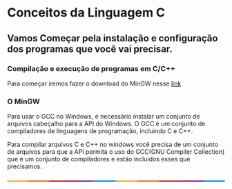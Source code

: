 # Conceitos da Linguagem C


## Vamos Começar pela instalação e configuração dos programas que você vai precisar.

### Compilação e execução de programas em C/C++ 

 Para começar iremos fazer o download do MinGW nesse [link](https://sourceforge.net/projects/mingw/)


### O MinGW

Para usar o GCC no Windows, é necessário instalar um conjunto de arquivos cabeçalho para a API do Windows. O GCC é um conjunto de compiladores de linguagens de programação, incluindo C e C++.

Para compilar arquivos C e C++ no windows você precisa de um conjunto de arquivos para que a API permita o uso do GCC(GNU Compiler Collection) que é um conjunto de compiladores e estão incluidos esses que precisamos.


<img src="img\waxVImv.png">
